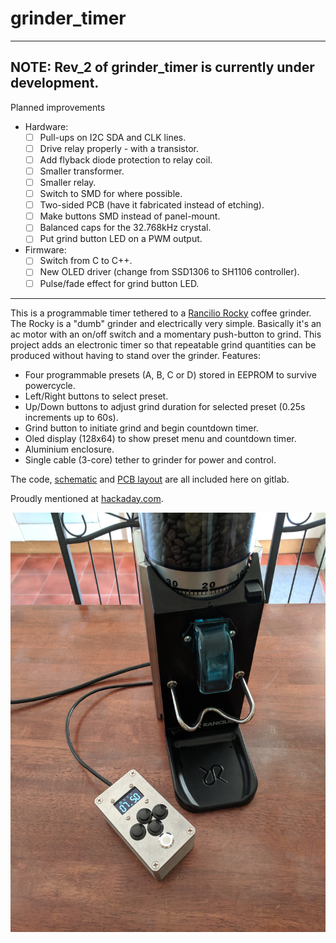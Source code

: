 # grinder_timer

---
## NOTE: Rev_2 of grinder_timer is currently under development.
Planned improvements
- Hardware:
	- [ ] Pull-ups on I2C SDA and CLK lines.
	- [ ] Drive relay properly - with a transistor.
	- [ ] Add flyback diode protection to relay coil.
	- [ ] Smaller transformer.
	- [ ] Smaller relay.
	- [ ] Switch to SMD for where possible.
	- [ ] Two-sided PCB (have it fabricated instead of etching).
	- [ ] Make buttons SMD instead of panel-mount.
	- [ ] Balanced caps for the 32.768kHz crystal.
	- [ ] Put grind button LED on a PWM output.
- Firmware:
	- [ ] Switch from C to C++.
	- [ ] New OLED driver (change from SSD1306 to SH1106 controller).
	- [ ] Pulse/fade effect for grind button LED.

---

This is a programmable timer tethered to a [Rancilio Rocky][link_web_rancilio_rocky] coffee grinder. The Rocky is a "dumb" grinder and electrically very simple. Basically it's an ac motor with an on/off switch and a momentary push-button to grind. This project adds an electronic timer so that repeatable grind quantities can be produced without having to stand over the grinder. Features:
- Four programmable presets (A, B, C or D) stored in EEPROM to survive powercycle.
- Left/Right buttons to select preset.
- Up/Down buttons to adjust grind duration for selected preset (0.25s increments up to 60s).
- Grind button to initiate grind and begin countdown timer.
- Oled display (128x64) to show preset menu and countdown timer.
- Aluminium enclosure.
- Single cable (3-core) tether to grinder for power and control.

The code, [schematic][link_repo_schematic] and [PCB layout][link_repo_pcb] are all included here on gitlab.

Proudly mentioned at [hackaday.com][link_web_hackaday_grinder_timer].

![The completed grinder_timer.][image_grinder_timer]

[link_web_rancilio_rocky]:https://www.ranciliogroup.com/rancilio/rocky/rocky/
[link_repo_schematic]:grinder_timer_kicad/grinder_timer_schematic.pdf
[link_repo_pcb]:grinder_timer_kicad/
[link_web_hackaday_grinder_timer]:https://hackaday.com/2017/12/14/dumb-coffee-grinder-gets-smarter-with-time/

[image_grinder_timer]:images/grinder_timer_photo.jpg
